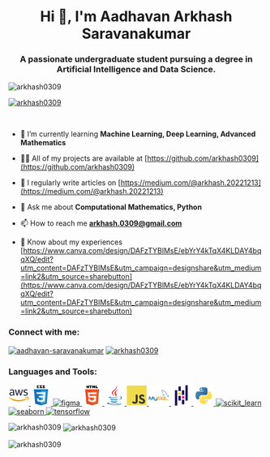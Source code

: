 <h1 align="center">Hi 👋, I'm Aadhavan Arkhash Saravanakumar</h1>
<h3 align="center">A passionate undergraduate student pursuing a degree in Artificial Intelligence and Data Science.</h3>

<p align="left"> <img src="https://komarev.com/ghpvc/?username=arkhash0309&label=Profile%20views&color=0e75b6&style=flat" alt="arkhash0309" /> </p>

<p align="left"> <a href="https://github.com/ryo-ma/github-profile-trophy"><img src="https://github-profile-trophy.vercel.app/?username=arkhash0309" alt="arkhash0309" /></a> </p>

<p align="left"> <a href="https://twitter.com/" target="blank"><img src="https://img.shields.io/twitter/follow/?logo=twitter&style=for-the-badge" alt="" /></a> </p>

- 🌱 I’m currently learning **Machine Learning, Deep Learning, Advanced Mathematics**

- 👨‍💻 All of my projects are available at [https://github.com/arkhash0309](https://github.com/arkhash0309)

- 📝 I regularly write articles on [https://medium.com/@arkhash.20221213](https://medium.com/@arkhash.20221213)

- 💬 Ask me about **Computational Mathematics, Python**

- 📫 How to reach me **arkhash.0309@gmail.com**

- 📄 Know about my experiences [https://www.canva.com/design/DAFzTYBlMsE/ebYrY4kTqX4KLDAY4bqqXQ/edit?utm_content=DAFzTYBlMsE&utm_campaign=designshare&utm_medium=link2&utm_source=sharebutton](https://www.canva.com/design/DAFzTYBlMsE/ebYrY4kTqX4KLDAY4bqqXQ/edit?utm_content=DAFzTYBlMsE&utm_campaign=designshare&utm_medium=link2&utm_source=sharebutton)

<h3 align="left">Connect with me:</h3>
<p align="left">
<a href="https://linkedin.com/in/aadhavan-saravanakumar" target="blank"><img align="center" src="https://raw.githubusercontent.com/rahuldkjain/github-profile-readme-generator/master/src/images/icons/Social/linked-in-alt.svg" alt="aadhavan-saravanakumar" height="30" width="40" /></a>
<a href="https://instagram.com/arkhash0309" target="blank"><img align="center" src="https://raw.githubusercontent.com/rahuldkjain/github-profile-readme-generator/master/src/images/icons/Social/instagram.svg" alt="arkhash0309" height="30" width="40" /></a>
</p>

<h3 align="left">Languages and Tools:</h3>
<p align="left"> <a href="https://aws.amazon.com" target="_blank" rel="noreferrer"> <img src="https://raw.githubusercontent.com/devicons/devicon/master/icons/amazonwebservices/amazonwebservices-original-wordmark.svg" alt="aws" width="40" height="40"/> </a> <a href="https://www.w3schools.com/css/" target="_blank" rel="noreferrer"> <img src="https://raw.githubusercontent.com/devicons/devicon/master/icons/css3/css3-original-wordmark.svg" alt="css3" width="40" height="40"/> </a> <a href="https://www.figma.com/" target="_blank" rel="noreferrer"> <img src="https://www.vectorlogo.zone/logos/figma/figma-icon.svg" alt="figma" width="40" height="40"/> </a> <a href="https://www.w3.org/html/" target="_blank" rel="noreferrer"> <img src="https://raw.githubusercontent.com/devicons/devicon/master/icons/html5/html5-original-wordmark.svg" alt="html5" width="40" height="40"/> </a> <a href="https://www.java.com" target="_blank" rel="noreferrer"> <img src="https://raw.githubusercontent.com/devicons/devicon/master/icons/java/java-original.svg" alt="java" width="40" height="40"/> </a> <a href="https://developer.mozilla.org/en-US/docs/Web/JavaScript" target="_blank" rel="noreferrer"> <img src="https://raw.githubusercontent.com/devicons/devicon/master/icons/javascript/javascript-original.svg" alt="javascript" width="40" height="40"/> </a> <a href="https://www.mysql.com/" target="_blank" rel="noreferrer"> <img src="https://raw.githubusercontent.com/devicons/devicon/master/icons/mysql/mysql-original-wordmark.svg" alt="mysql" width="40" height="40"/> </a> <a href="https://pandas.pydata.org/" target="_blank" rel="noreferrer"> <img src="https://raw.githubusercontent.com/devicons/devicon/2ae2a900d2f041da66e950e4d48052658d850630/icons/pandas/pandas-original.svg" alt="pandas" width="40" height="40"/> </a> <a href="https://www.python.org" target="_blank" rel="noreferrer"> <img src="https://raw.githubusercontent.com/devicons/devicon/master/icons/python/python-original.svg" alt="python" width="40" height="40"/> </a> <a href="https://scikit-learn.org/" target="_blank" rel="noreferrer"> <img src="https://upload.wikimedia.org/wikipedia/commons/0/05/Scikit_learn_logo_small.svg" alt="scikit_learn" width="40" height="40"/> </a> <a href="https://seaborn.pydata.org/" target="_blank" rel="noreferrer"> <img src="https://seaborn.pydata.org/_images/logo-mark-lightbg.svg" alt="seaborn" width="40" height="40"/> </a> <a href="https://www.tensorflow.org" target="_blank" rel="noreferrer"> <img src="https://www.vectorlogo.zone/logos/tensorflow/tensorflow-icon.svg" alt="tensorflow" width="40" height="40"/> </a> </p>

<p><img align="left" src="https://github-readme-stats.vercel.app/api/top-langs?username=arkhash0309&show_icons=true&cache_seconds=1900&locale=en&layout=compact" alt="arkhash0309" /></p>

<p>&nbsp;<img align="center" src="https://github-readme-stats.vercel.app/api?username=arkhash0309&show_icons=true&locale=en" alt="arkhash0309" /></p>

<p><img align="center" src="https://github-readme-streak-stats.herokuapp.com/?user=arkhash0309&" alt="arkhash0309" /></p>
